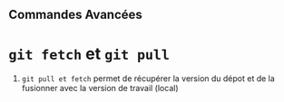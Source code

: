 ## Commandes Avancées
# `git fetch` et `git pull`

1. `git pull et fetch` permet de récupérer la version du dépot et de la fusionner avec la version de travail (local)
